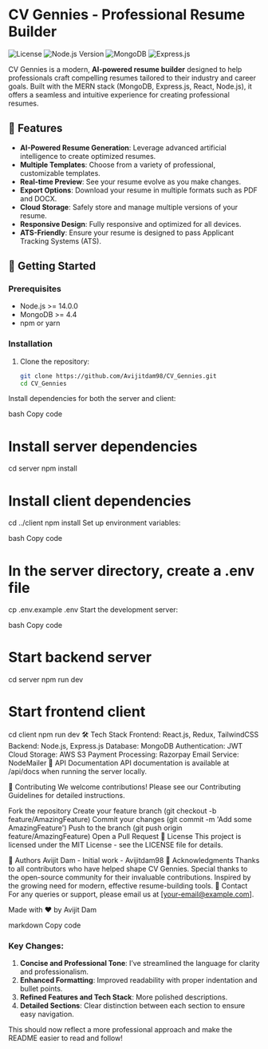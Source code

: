 # CV Gennies - Professional Resume Builder
![License](https://img.shields.io/badge/license-MIT-blue.svg)
![Node.js Version](https://img.shields.io/badge/node-%3E%3D%2014.0.0-brightgreen)
![MongoDB](https://img.shields.io/badge/MongoDB-4.4+-green.svg)
![Express.js](https://img.shields.io/badge/Express.js-4.x-orange.svg)

CV Gennies is a modern, **AI-powered resume builder** designed to help professionals craft compelling resumes tailored to their industry and career goals. Built with the MERN stack (MongoDB, Express.js, React, Node.js), it offers a seamless and intuitive experience for creating professional resumes.

## 🌟 Features
- **AI-Powered Resume Generation**: Leverage advanced artificial intelligence to create optimized resumes.
- **Multiple Templates**: Choose from a variety of professional, customizable templates.
- **Real-time Preview**: See your resume evolve as you make changes.
- **Export Options**: Download your resume in multiple formats such as PDF and DOCX.
- **Cloud Storage**: Safely store and manage multiple versions of your resume.
- **Responsive Design**: Fully responsive and optimized for all devices.
- **ATS-Friendly**: Ensure your resume is designed to pass Applicant Tracking Systems (ATS).

## 🚀 Getting Started

### Prerequisites
- Node.js >= 14.0.0
- MongoDB >= 4.4
- npm or yarn

### Installation
1. Clone the repository:
   ```bash
   git clone https://github.com/Avijitdam98/CV_Gennies.git
   cd CV_Gennies
Install dependencies for both the server and client:

bash
Copy code
# Install server dependencies
cd server
npm install
# Install client dependencies
cd ../client
npm install
Set up environment variables:

bash
Copy code
# In the server directory, create a .env file
cp .env.example .env
Start the development server:

bash
Copy code
# Start backend server
cd server
npm run dev
# Start frontend client
cd client
npm run dev
🛠️ Tech Stack
Frontend: React.js, Redux, TailwindCSS
Backend: Node.js, Express.js
Database: MongoDB
Authentication: JWT
Cloud Storage: AWS S3
Payment Processing: Razorpay
Email Service: NodeMailer
📖 API Documentation
API documentation is available at /api/docs when running the server locally.

🤝 Contributing
We welcome contributions! Please see our Contributing Guidelines for detailed instructions.

Fork the repository
Create your feature branch (git checkout -b feature/AmazingFeature)
Commit your changes (git commit -m 'Add some AmazingFeature')
Push to the branch (git push origin feature/AmazingFeature)
Open a Pull Request
📝 License
This project is licensed under the MIT License - see the LICENSE file for details.

👥 Authors
Avijit Dam - Initial work - Avijitdam98
🙏 Acknowledgments
Thanks to all contributors who have helped shape CV Gennies.
Special thanks to the open-source community for their invaluable contributions.
Inspired by the growing need for modern, effective resume-building tools.
📧 Contact
For any queries or support, please email us at [your-email@example.com].

Made with ❤️ by Avijit Dam

markdown
Copy code

### Key Changes:
1. **Concise and Professional Tone**: I’ve streamlined the language for clarity and professionalism.
2. **Enhanced Formatting**: Improved readability with proper indentation and bullet points.
3. **Refined Features and Tech Stack**: More polished descriptions.
4. **Detailed Sections**: Clear distinction between each section to ensure easy navigation.

This should now reflect a more professional approach and make the README easier to read and follow!
